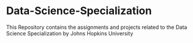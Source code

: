 # Data-Science-Specialization
This Repository contains the assignments and projects related to the Data Science Specialization by Johns Hopkins University
